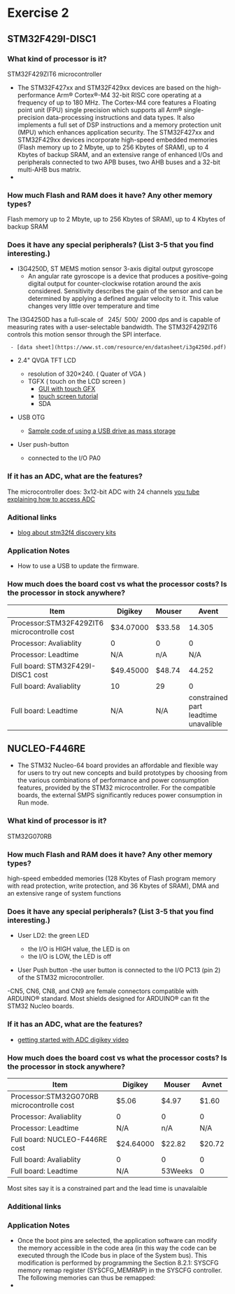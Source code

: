 # Exercise 2
## STM32F429I-DISC1
### What kind of processor is it?

STM32F429ZIT6 microcontroller

- The STM32F427xx and STM32F429xx devices are based on the high-performance Arm® Cortex®-M4 32-bit RISC core operating at a frequency of up to 180 MHz. The Cortex-M4 core features a Floating point unit (FPU) single precision which supports all Arm® single-precision data-processing instructions and data types. It also implements a full set of DSP instructions and a memory protection unit (MPU) which enhances application security. The STM32F427xx and STM32F429xx devices incorporate high-speed embedded memories (Flash memory up to 2 Mbyte, up to 256 Kbytes of SRAM), up to 4 Kbytes of backup SRAM, and an extensive range of enhanced I/Os and peripherals connected to two APB buses, two AHB buses and a 32-bit multi-AHB bus matrix.
- 
### How much Flash and RAM does it have? Any other memory types?

Flash memory up to 2 Mbyte, up to 256 Kbytes of SRAM), up to 4 Kbytes of backup SRAM

### Does it have any special peripherals? (List 3-5 that you find interesting.)

- I3G4250D, ST MEMS motion sensor 3-axis digital output gyroscope
   - An angular rate gyroscope is a device that produces a positive-going digital output for
counter-clockwise rotation around the axis considered. Sensitivity describes the gain of the
sensor and can be determined by applying a defined angular velocity to it. This value
changes very little over temperature and time 

The I3G4250D has a full-scale of  245/ 500/ 2000 dps and is capable of measuring rates with a user-selectable bandwidth.
The STM32F429ZIT6 controls this motion sensor through the SPI interface.

     - [data sheet](https://www.st.com/resource/en/datasheet/i3g4250d.pdf)
     
- 2.4" QVGA TFT LCD
   - resolution of 320×240. ( Quater of VGA ) 
   - TGFX ( touch on the LCD screen ) 
       - [GUI with touch GFX]( https://www.youtube.com/watch?v=Zy0bTHvviiE)
       - [touch screen tutorial](http://www.st.com/web/en/catalog/tools/PF259429)
       - SDA

- USB OTG
   - [Sample code of using a USB drive as mass storage](https://community.st.com/0D50X00009XkZmmSAF)

- User push-button
   - connected to the I/O PA0


### If it has an ADC, what are the features?
The microcontroller does: 3x12-bit ADC with 24 channels
[ you tube explaining how to access ADC ]( https://www.youtube.com/watch?v=TH4Iruu-DBQ)

### Aditional links

- [blog about stm32f4 discovery kits ](https://stm32f4-discovery.net/category/stm32f429-discovery/)

### Application Notes
   - How to use a USB to update the firmware.

### How much does the board cost vs what the processor costs? Is the processor in stock anywhere? 

|     Item      |   Digikey     |   Mouser      |   Avent    |
| ------------- | ------------- | ------------- | ------------- | 
| Processor:STM32F429ZIT6 microcontrolle cost | $34.07000| 	$33.58  |14.305  | 
| Processor: Avaliablity | 0 | 0 | 0 |
| Processor: Leadtime | N/A  | n/A | N/A | 
| Full board: STM32F429I-DISC1 cost | $49.45000  | $48.74  | 44.252  | 
| Full board: Avaliablity | 10  | 29 | 0 |
| Full board: Leadtime | N/A  | N/A | constrained part leadtime unavalible  | 


## NUCLEO-F446RE
- The STM32 Nucleo-64 board provides an affordable and flexible way for users
to try out new concepts and build prototypes by choosing from the various
combinations of performance and power consumption features, provided by the
STM32 microcontroller. For the compatible boards, the external SMPS significantly
reduces power consumption in Run mode.

### What kind of processor is it?
STM32G070RB

### How much Flash and RAM does it have? Any other memory types?

high-speed embedded memories (128 Kbytes of Flash program memory with read protection, write protection, and 36 Kbytes of SRAM), DMA and an extensive range of system functions

### Does it have any special peripherals? (List 3-5 that you find interesting.)
- User LD2: the green LED 
   - the I/O is HIGH value, the LED is on
   - the I/O is LOW, the LED is off

- User Push button 
   -the user button is connected to the I/O PC13 (pin 2) of the STM32
microcontroller.

-CN5, CN6, CN8, and CN9 are female connectors compatible with ARDUINO® standard.
Most shields designed for ARDUINO® can fit the STM32 Nucleo boards.


### If it has an ADC, what are the features?

- [getting started with ADC digikey video](https://www.digikey.co.nz/en/maker/projects/getting-started-with-stm32-working-with-adc-and-dma/f5009db3a3ed4370acaf545a3370c30c)

### How much does the board cost vs what the processor costs? Is the processor in stock anywhere? 


|     Item      |   Digikey     |   Mouser      |  Avnet    | 
| ------------- | ------------- | ------------- | ------------- | 
| Processor:STM32G070RB microcontrolle cost | $5.06 | 	$4.97  |$1.60 | 
| Processor: Avaliablity | 0 | 0 | 0 |
| Processor: Leadtime | N/A  | n/A | N/A | 
| Full board: NUCLEO-F446RE cost | $24.64000  |$22.82  |$20.72  | 
| Full board: Avaliablity | 0  | 0  | 0 | 
| Full board: Leadtime |N/A | 53Weeks  | 0 | 

Most  sites say it is a constrained part and the lead time is unavalaible

### Additional links

### Application Notes
- Once the boot pins are selected, the application software can modify the memory
accessible in the code area (in this way the code can be executed through the ICode bus in
place of the System bus). This modification is performed by programming the Section 8.2.1:
SYSCFG memory remap register (SYSCFG_MEMRMP) in the SYSCFG controller.
The following memories can thus be remapped:
- 
